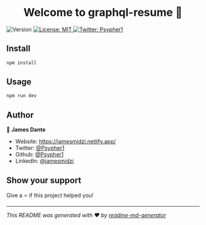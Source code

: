 <h1 align="center">Welcome to graphql-resume 👋</h1>
<p>
  <img alt="Version" src="https://img.shields.io/badge/version-0.1.0-blue.svg?cacheSeconds=2592000" />
  <a href="#" target="_blank">
    <img alt="License: MIT" src="https://img.shields.io/badge/License-MIT-yellow.svg" />
  </a>
  <a href="https://twitter.com/Psypher1" target="_blank">
    <img alt="Twitter: Psypher1" src="https://img.shields.io/twitter/follow/Psypher1.svg?style=social" />
  </a>
</p>

## Install

```sh
npm install
```

## Usage

```sh
npm run dev
```

## Author

👤 **James Dante**

* Website: https://jamesmidzi.netlify.app/
* Twitter: [@Psypher1](https://twitter.com/Psypher1)
* Github: [@Psypher1](https://github.com/Psypher1)
* LinkedIn: [@jamesmidzi	](https://linkedin.com/in/jamesmidzi	)

## Show your support

Give a ⭐️ if this project helped you!

***
_This README was generated with ❤️ by [readme-md-generator](https://github.com/kefranabg/readme-md-generator)_